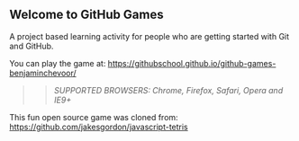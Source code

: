 ## Welcome to GitHub Games

A project based learning activity for people who are getting started with Git and GitHub.

You can play the game at: https://githubschool.github.io/github-games-benjaminchevoor/

>> _*SUPPORTED BROWSERS*: Chrome, Firefox, Safari, Opera and IE9+_

This fun open source game was cloned from: https://github.com/jakesgordon/javascript-tetris
